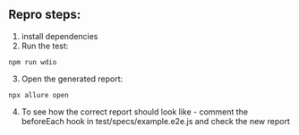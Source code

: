 ## Repro steps:
1. install dependencies
2. Run the test:
```
npm run wdio
```
3. Open the generated report:
```
npx allure open
```
4. To see how the correct report should look like - comment the beforeEach hook in test/specs/example.e2e.js and check the new report
